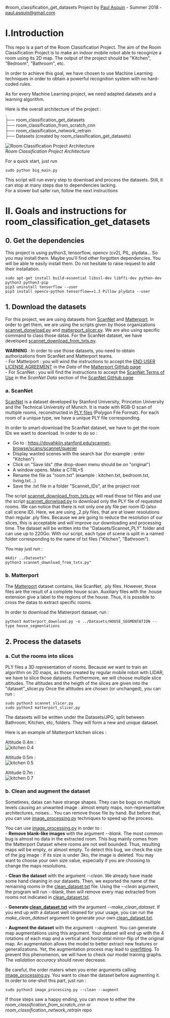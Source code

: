 #room_classification_get_datasets
Project by [Paul Asquin](https://www.linkedin.com/in/paulasquin/) - Summer 2018 - paul.asquin@gmail.com  

# I.Introduction  
This repo is a part of the Room Classification Project. 
The aim of the Room Classification Project is to make an indoor mobile robot able to recognize a room using its 2D map. 
The output of the project should be "Kitchen", "Bedroom", "Bathroom", etc.  

In order to achieve this goal, we have chosen to use Machine Learning techniques in order to obtain a powerful recognition system with no hard-coded rules.  

As for every Machine Learning project, we need adapted datasets and a learning algorithm.  

Here is the overall architecture of the project :   
.  
├── room_classification_get_datasets  
├── room_classification_from_scratch_cnn  
├── room_classification_network_retrain  
├── Datasets (created by room_classification_get_datasets)  

![Room Classification Project Architecture](docs/project_architecture.png)  
_Room Classification Project Architecture_  

For a quick start, just run  

```
sudo python big_main.py
```
This script will run every step to download and process the datasets. Still, it can stop at many steps due to dependencies lacking.  
For a slower but safer run, follow the next instructions 

# II. Goals and instructions for room_classification_get_datasets  
  
## 0. Get the dependencies  
This project is using python3, tensorflow, opencv (cv2), PIL, plydata... So you may install them.
Maybe you'll find other forgotten dependencies. You will be able te easily install them. Do not hesitate to raise request to add their installation.
```
sudo apt-get install build-essential libssl-dev libffi-dev python-dev python3 python3-pip  
pip3 uninstall tensorflow --user  
pip3 install opencv-python tensorflow==1.3 Pillow plydata --user 
```

## 1. Download the datasets  
For this project, we are using datasets from [ScanNet](http://www.scan-net.org/) and [Matterport](https://matterport.com/).
In order to get them, we are using the scripts given by those organizations [scannet_donwload.py](scannet_donwload.py) and [matterport_slicer.py](matterport_slicer.py).
We are also using specific command to class those datas. For the ScanNet dataset, we have developed [scannet_download_from_txts.py](scannet_download_from_txts.py).  
  
**WARNING** : In order to use those datasets, you need to obtain authorizations from ScanNet and Matterport teams.  
\- For Matterport : you will wind the instructions to accept the [END USER LICENSE AGREEMENT](http://dovahkiin.stanford.edu/matterport/public/MP_TOS.pdf) in the _Data_ of the [Matterport GitHub page](https://github.com/niessner/Matterport)  
\- For ScanNet : you will find the instructions to accept the [ScanNet Terms of Use](http://dovahkiin.stanford.edu/scannet-public/ScanNet_TOS.pdf) in the _ScanNet Data_ section of the [ScanNet GitHub page](https://github.com/ScanNet/ScanNet)  

### a. ScanNet  
[ScanNet](http://www.scan-net.org/) is a dataset developed by Stanford University, Princeton University and the Technical University of Munich. 
It is made with RGB-D scan of multiple rooms, reconstructed in [PLY files](https://en.wikipedia.org/wiki/PLY_(file_format)) (Polygon File Format). 
For each room of a unique type, we have a unique PLY file corresponding.  

In order to smart-download the ScanNet dataset, we have to get the room IDs we want to download. In order to do so :   
- Go to : https://dovahkiin.stanford.edu/scannet-browse/scans/scannet/querier  
- Display wanted scenes with the search bar (for example : enter "Kitchen")  
- Click on "Save Ids" (the drop-down menu should be on "original")  
- A window opens. Make a CTRL+S  
- Rename the file as "room.txt" (example : kitchen.txt, bedroom.txt, living.txt...)  
- Save the .txt file in a folder "Scannet_IDs", at the project root  

The script [scannet_download_from_txts.py](scannet_download_from_txts.py) will read those txt files and use the script [scannet_donwload.py](scannet_donwload.py) to download only the PLY file of requested rooms. 
We can notice that there is not only one ply file per room ID (also call scene ID). Here, we are using \_2.ply files, that are at lower resolutions than regular .ply files.
Because we are going to reduce the resolution of our slices, this is acceptable and will improve our downloading and processing time.
The dataset will be written into the "Datasets/Scannet_PLY" folder and can use up to 220Go. With our script, each type of scene is split in a named folder corresponding to the name of txt files ("Kitchen", "Bathroom").

You may just run :
```
mkdir ../Datasets"  
python3 scannet_download_from_txts.py"
```

### b. Matterport  
The [Matterport](https://matterport.com/) dataset contains, like ScanNet, .ply files. However, those files are the result of a complete house scan. Auxiliary files with the .house extension give a label to the regions of the house. Thus, it is possible to cross the datas to extract specific rooms.

In order to download the Matrerport dataset, run : 
```
python3 matterport_download.py -o ../Datasets/HOUSE_SEGMENTATION --type house_segmentations
```

## 2. Process the datasets  
### a. Cut the rooms into slices
PLY files a 3D representation of rooms. Because we want to train an algorithm on 2D maps, as those created by regular mobile robot with LIDAR, we have to slice those datasets.
Furthermore, we will choose multiple slice altitudes. The altitudes and the heigth of the slices are given into the "dataset"\_slicer.py
Once the altitudes are chosen (or unchanged), you can run : 
```
sudo python3 scannet_slicer.py
sudo python3 matterport_slicer.py
```
The datasets will be written under the Datasets/JPG, split between Bathroom, Kitchen, etc, folders. They will form a new and unique dataset.  

Here is an example of Matterport kitchen slices : 

Altitude 0.4m :  
![kitchen 0.4](docs/ex_kitchen-0.4.jpg)

Altitude 0.5m :  
![kitchen 0.5](docs/ex_kitchen-0.5.jpg)

Altitude 0.7m :  
![kitchen 0.7](docs/ex_kitchen-0.7.jpg)

### b. Clean and augment the dataset  
Sometimes, datas can have strange shapes. They can be bugs on multiple levels causing an unwanted image : almost empty maps, non-representative architectures, noises... 
You can remove those file by hand. But before that, you can use [image_processing.py](image_processing.py) techniques to speed up the process.  
  
You can use [image_processing.py](image_processing.py) in order to :  
\- **Remove blank-like images** with the argument _--blank_. The most common bug is almost no data in the extracted room. This bug mainly comes from the Matterport Dataset where rooms are not well bounded. 
Thus, resulting maps will be empty, or almost empty. To detect this bug, we check the size of the jpg image : if its size is under 3ko, the image is deleted. 
You may want to choose your own size value, especially if you are choosing to change the maps resolutions.  
  
\- **Clean the dataset** with the argument _--clean_. We already have made some hand cleaning in our datasets. Then, we exported the name of the remaining rooms in the [clean_dataset.txt](clean_dataset.txt) file.
Using the _--clean_ argument, the program will run --blank, then will remove every map extracted from rooms not indicated in [clean_dataset.txt](clean_dataset.txt).  
  
\- **Generate [clean_dataset.txt](clean_dataset.txt)** with the argument _--make_clean_dataset_. 
If you end up with a dataset well cleaned for your usage, you can run the _make\_clean\_dataset_ argument to generate your own [clean_dataset.txt](clean_dataset.txt).  
  
\- **Augment the dataset** with the argument _--augment_. You can generate map augmentations using this argument. Your dataset will end up with the 4 rotations of each map and a vertical and horizontal mirror-flip of the original map. 
An augmentation allows the model to better extract new features or generalizations. Yet, the augmentation process may lead to [overfitting](https://en.wikipedia.org/wiki/Overfitting). 
To prevent this phenomenon, we will have to check our model training graphs. The _validation accuracy_ should never decrease.  

Be careful, the order maters when you enter arguments calling [image_processing.py](image_processing.py). You want to clean the dataset before augmenting it.  
In order to one-shot this part, just run : 
```
sudo python3 image_processing.py --clean --augment
```  
  
If those steps saw a happy ending, you can move to either the _room_classification_from_scratch_cnn_ or _room_classification_network_retrain_ repo